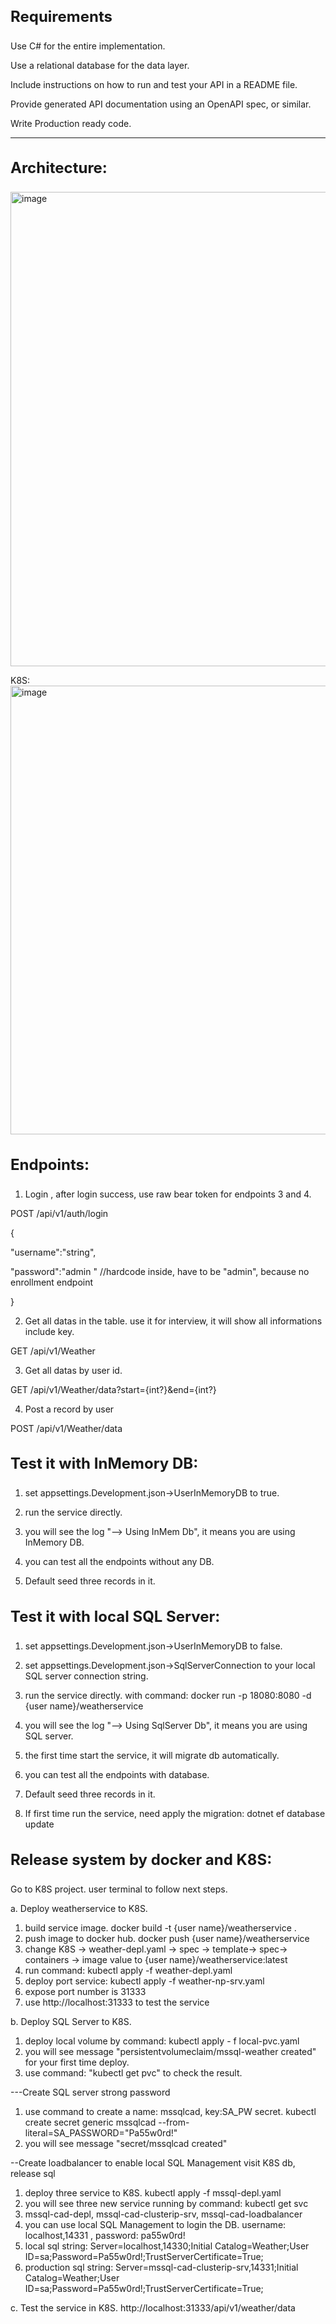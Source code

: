 <h3 style="font-size:24px">Requirements </h3>

Use C# for the entire implementation. 

Use a relational database for the data layer. 

Include instructions on how to run and test your API in a README file. 

Provide generated API documentation using an OpenAPI spec, or similar. 

Write Production ready code. 

--------------------------------------------------------------------------------

<h3 style="font-size:24px">Architecture:</h3>
<img width="1252" height="759" alt="image" src="https://github.com/user-attachments/assets/fd5ec626-5e47-4287-994d-661679d5bf06" />

K8S:
<img width="1230" height="718" alt="image" src="https://github.com/user-attachments/assets/f8f19bdc-dade-495d-81b8-ddd6aea192bd" />


<h3 style="font-size:24px">Endpoints:</h3>

1. Login , after login success, use raw bear token for endpoints 3 and 4.  

POST /api/v1/auth/login 

{ 

  "username":"string", 
  
  "password":"admin "  //hardcode inside, have to be "admin", because no enrollment endpoint 

} 


2. Get all datas in the table. use it for interview, it will show all informations include key.

GET /api/v1/Weather

3.  Get all datas by user id.

GET /api/v1/Weather/data?start={int?}&end={int?}

4. Post a record by user

POST /api/v1/Weather/data



<h3 style="font-size:24px">Test it with InMemory DB:</h3>

1. set appsettings.Development.json->UserInMemoryDB to true.

2. run the service directly.

3. you will see the log "--> Using InMem Db", it means you are using InMemory DB.

4. you can test all the endpoints without any DB.

5. Default seed three records in it.


<h3 style="font-size:24px">Test it with local SQL Server:</h3>

1. set appsettings.Development.json->UserInMemoryDB to false.

2. set appsettings.Development.json->SqlServerConnection to your local SQL server connection string.

3. run the service directly. with command: docker run -p 18080:8080 -d {user name}/weatherservice

4. you will see the log "--> Using SqlServer Db", it means you are using SQL server.

5. the first time start the service, it will migrate db automatically.

6. you can test all the endpoints with database.

7. Default seed three records in it.

8. If first time run the service, need apply the migration: dotnet ef database update




<h3 style="font-size:24px">Release system by docker and K8S:</h3>

Go to K8S project. user terminal to follow next steps.

a. Deploy weatherservice to K8S. 
  1. build service image. docker build -t {user name}/weatherservice .
  2. push image to docker hub. docker push {user name}/weatherservice
  3. change K8S -> weather-depl.yaml -> spec -> template-> spec-> containers -> image value to {user name}/weatherservice:latest
  4. run command: kubectl apply -f weather-depl.yaml
  5. deploy port service: kubectl apply -f weather-np-srv.yaml
  6. expose port number is 31333
  7. use http://localhost:31333 to test the service

b. Deploy SQL Server to K8S. 
  1. deploy local volume by command: kubectl apply - f local-pvc.yaml
  2. you will see message "persistentvolumeclaim/mssql-weather created" for your first time deploy.
  3. use command: "kubectl get pvc" to check the result.

   ---Create SQL server strong password
  1. use command to create a name: mssqlcad, key:SA_PW secret.  kubectl create secret generic mssqlcad --from-literal=SA_PASSWORD="Pa55w0rd!"
  2. you will see message "secret/mssqlcad created"

  --Create loadbalancer to enable local SQL Management visit K8S db, release sql
  1. deploy three service to K8S.  kubectl apply -f mssql-depl.yaml
  2. you will see three new service running by command: kubectl get svc
  3. mssql-cad-depl, mssql-cad-clusterip-srv, mssql-cad-loadbalancer
  4. you can use local SQL Management to login the DB. username: localhost,14331 , password: pa55w0rd!
  5. local sql string: Server=localhost,14330;Initial Catalog=Weather;User ID=sa;Password=Pa55w0rd!;TrustServerCertificate=True;
  6. production sql string: Server=mssql-cad-clusterip-srv,14331;Initial Catalog=Weather;User ID=sa;Password=Pa55w0rd!;TrustServerCertificate=True;
  
c. Test the service in K8S.
http://localhost:31333/api/v1/weather/data
